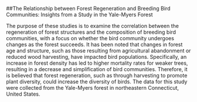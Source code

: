 ##The Relationship between Forest Regeneration and Breeding Bird Communities: Insights from a Study in the Yale-Myers Forest

The purpose of these studies is to examine the correlation between the regeneration of forest structures and the composition of breeding bird communities, with a focus on whether the bird community undergoes changes as the forest succeeds. It has been noted that changes in forest age and structure, such as those resulting from agricultural abandonment or reduced wood harvesting, have impacted bird populations. Specifically, an increase in forest density has led to higher mortality rates for weaker trees, resulting in a decrease and simplification of bird communities. Therefore, it is believed that forest regeneration, such as through harvesting to promote plant diversity, could increase the diversity of birds. The data for this study were collected from the Yale-Myers forest in northeastern Connecticut, United States.
